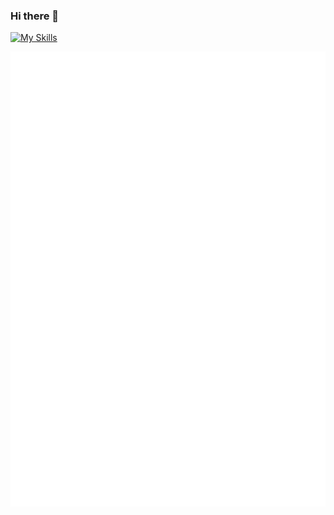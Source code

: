 ### Hi there 👋

[![My Skills](https://skillicons.dev/icons?i=cpp,rust,swift,zig,vscode,flutter,dart,docker)](https://skillicons.dev)

![Metrics](/github-metrics.svg)
